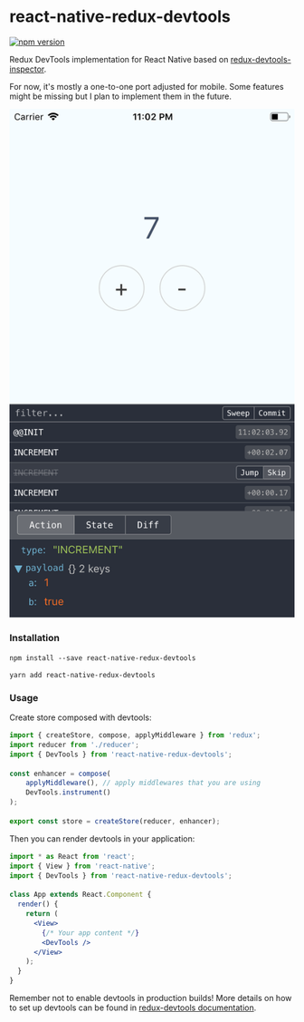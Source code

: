 # react-native-redux-devtools

[![npm version](https://badge.fury.io/js/react-native-redux-devtools.svg)](https://badge.fury.io/js/react-native-redux-devtools)


Redux DevTools implementation for React Native based on [redux-devtools-inspector](https://github.com/alexkuz/redux-devtools-inspector).

For now, it's mostly a one-to-one port adjusted for mobile. Some features might be missing but I plan to implement them in the future.

![](https://raw.githubusercontent.com/mchudy/react-native-redux-devtools/master/screenshots/counter.png)

### Installation
```
npm install --save react-native-redux-devtools
```
```
yarn add react-native-redux-devtools
```

### Usage

Create store composed with devtools:
```js
import { createStore, compose, applyMiddleware } from 'redux';
import reducer from './reducer';
import { DevTools } from 'react-native-redux-devtools';

const enhancer = compose(
    applyMiddleware(), // apply middlewares that you are using
    DevTools.instrument() 
);

export const store = createStore(reducer, enhancer);
```

Then you can render devtools in your application:
```jsx
import * as React from 'react';
import { View } from 'react-native';
import { DevTools } from 'react-native-redux-devtools';

class App extends React.Component {
  render() {
    return (
      <View>
        {/* Your app content */}
        <DevTools />
      </View>
    );
  }
}
```

Remember not to enable devtools in production builds!
More details on how to set up devtools can be found in [redux-devtools documentation](https://github.com/reduxjs/redux-devtools/blob/master/docs/Walkthrough.md).
